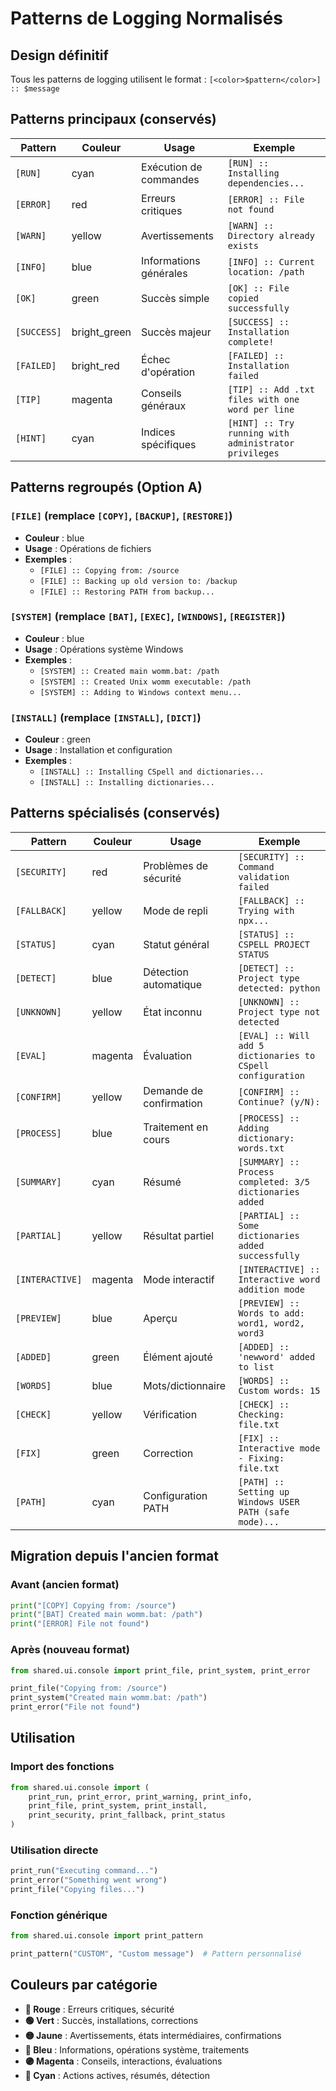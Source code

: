 # Patterns de Logging Normalisés

## Design définitif

Tous les patterns de logging utilisent le format : `[<color>$pattern</color>] :: $message`

## Patterns principaux (conservés)

| Pattern | Couleur | Usage | Exemple |
|---------|---------|-------|---------|
| `[RUN]` | cyan | Exécution de commandes | `[RUN] :: Installing dependencies...` |
| `[ERROR]` | red | Erreurs critiques | `[ERROR] :: File not found` |
| `[WARN]` | yellow | Avertissements | `[WARN] :: Directory already exists` |
| `[INFO]` | blue | Informations générales | `[INFO] :: Current location: /path` |
| `[OK]` | green | Succès simple | `[OK] :: File copied successfully` |
| `[SUCCESS]` | bright_green | Succès majeur | `[SUCCESS] :: Installation complete!` |
| `[FAILED]` | bright_red | Échec d'opération | `[FAILED] :: Installation failed` |
| `[TIP]` | magenta | Conseils généraux | `[TIP] :: Add .txt files with one word per line` |
| `[HINT]` | cyan | Indices spécifiques | `[HINT] :: Try running with administrator privileges` |

## Patterns regroupés (Option A)

### `[FILE]` (remplace `[COPY]`, `[BACKUP]`, `[RESTORE]`)
- **Couleur** : blue
- **Usage** : Opérations de fichiers
- **Exemples** :
  - `[FILE] :: Copying from: /source`
  - `[FILE] :: Backing up old version to: /backup`
  - `[FILE] :: Restoring PATH from backup...`

### `[SYSTEM]` (remplace `[BAT]`, `[EXEC]`, `[WINDOWS]`, `[REGISTER]`)
- **Couleur** : blue
- **Usage** : Opérations système Windows
- **Exemples** :
  - `[SYSTEM] :: Created main womm.bat: /path`
  - `[SYSTEM] :: Created Unix womm executable: /path`
  - `[SYSTEM] :: Adding to Windows context menu...`

### `[INSTALL]` (remplace `[INSTALL]`, `[DICT]`)
- **Couleur** : green
- **Usage** : Installation et configuration
- **Exemples** :
  - `[INSTALL] :: Installing CSpell and dictionaries...`
  - `[INSTALL] :: Installing dictionaries...`

## Patterns spécialisés (conservés)

| Pattern | Couleur | Usage | Exemple |
|---------|---------|-------|---------|
| `[SECURITY]` | red | Problèmes de sécurité | `[SECURITY] :: Command validation failed` |
| `[FALLBACK]` | yellow | Mode de repli | `[FALLBACK] :: Trying with npx...` |
| `[STATUS]` | cyan | Statut général | `[STATUS] :: CSPELL PROJECT STATUS` |
| `[DETECT]` | blue | Détection automatique | `[DETECT] :: Project type detected: python` |
| `[UNKNOWN]` | yellow | État inconnu | `[UNKNOWN] :: Project type not detected` |
| `[EVAL]` | magenta | Évaluation | `[EVAL] :: Will add 5 dictionaries to CSpell configuration` |
| `[CONFIRM]` | yellow | Demande de confirmation | `[CONFIRM] :: Continue? (y/N):` |
| `[PROCESS]` | blue | Traitement en cours | `[PROCESS] :: Adding dictionary: words.txt` |
| `[SUMMARY]` | cyan | Résumé | `[SUMMARY] :: Process completed: 3/5 dictionaries added` |
| `[PARTIAL]` | yellow | Résultat partiel | `[PARTIAL] :: Some dictionaries added successfully` |
| `[INTERACTIVE]` | magenta | Mode interactif | `[INTERACTIVE] :: Interactive word addition mode` |
| `[PREVIEW]` | blue | Aperçu | `[PREVIEW] :: Words to add: word1, word2, word3` |
| `[ADDED]` | green | Élément ajouté | `[ADDED] :: 'newword' added to list` |
| `[WORDS]` | blue | Mots/dictionnaire | `[WORDS] :: Custom words: 15` |
| `[CHECK]` | yellow | Vérification | `[CHECK] :: Checking: file.txt` |
| `[FIX]` | green | Correction | `[FIX] :: Interactive mode - Fixing: file.txt` |
| `[PATH]` | cyan | Configuration PATH | `[PATH] :: Setting up Windows USER PATH (safe mode)...` |

## Migration depuis l'ancien format

### Avant (ancien format)
```python
print("[COPY] Copying from: /source")
print("[BAT] Created main womm.bat: /path")
print("[ERROR] File not found")
```

### Après (nouveau format)
```python
from shared.ui.console import print_file, print_system, print_error

print_file("Copying from: /source")
print_system("Created main womm.bat: /path")
print_error("File not found")
```

## Utilisation

### Import des fonctions
```python
from shared.ui.console import (
    print_run, print_error, print_warning, print_info,
    print_file, print_system, print_install,
    print_security, print_fallback, print_status
)
```

### Utilisation directe
```python
print_run("Executing command...")
print_error("Something went wrong")
print_file("Copying files...")
```

### Fonction générique
```python
from shared.ui.console import print_pattern

print_pattern("CUSTOM", "Custom message")  # Pattern personnalisé
```

## Couleurs par catégorie

- **🔴 Rouge** : Erreurs critiques, sécurité
- **🟢 Vert** : Succès, installations, corrections
- **🟡 Jaune** : Avertissements, états intermédiaires, confirmations
- **🔵 Bleu** : Informations, opérations système, traitements
- **🟣 Magenta** : Conseils, interactions, évaluations
- **🔵 Cyan** : Actions actives, résumés, détection 